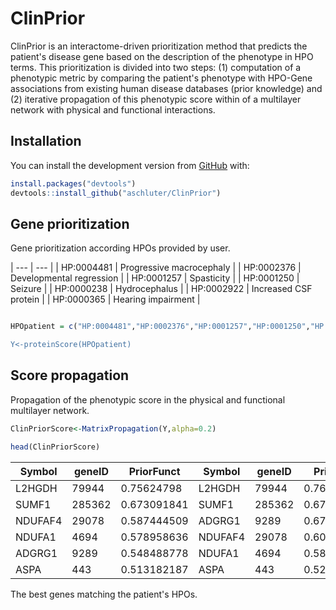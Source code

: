 

# ClinPrior

ClinPrior is an interactome-driven prioritization method that predicts the patient's disease gene based on the description of the phenotype in HPO terms. This prioritization is divided into two steps: (1) computation of a phenotypic metric by comparing the patient's phenotype with HPO-Gene associations from existing human disease databases (prior knowledge) and (2) iterative propagation of this phenotypic score within of a multilayer network with physical and functional interactions.


## Installation

You can install the development version from
[GitHub](https://github.com/) with:

``` r
install.packages("devtools")
devtools::install_github("aschluter/ClinPrior")
```



## Gene prioritization

Gene prioritization according HPOs provided by user. 

| --- | --- |
| HP:0004481 | Progressive macrocephaly |
| HP:0002376 | Developmental regression |
| HP:0001257 | Spasticity |
| HP:0001250 | Seizure |
| HP:0000238 | Hydrocephalus |
| HP:0002922 | Increased CSF protein |
| HP:0000365 | Hearing impairment |

``` r

HPOpatient = c("HP:0004481","HP:0002376","HP:0001257","HP:0001250","HP:0000238","HP:0002922","HP:0000365"")

Y<-proteinScore(HPOpatient)
```




## Score propagation

Propagation of the phenotypic score in the physical and functional multilayer network. 

``` r
ClinPriorScore<-MatrixPropagation(Y,alpha=0.2)

head(ClinPriorScore)
```


| Symbol |	geneID |	PriorFunct |	Symbol	| geneID | PriorPhys |
| --- | --- | --- | --- | --- | --- |
| L2HGDH |	79944 |	0.75624798 |	L2HGDH |	79944 |	0.762632978 |
| SUMF1 |	285362 |	0.673091841 |	SUMF1 |	285362 |	0.6754931 |
| NDUFAF4 |	29078 |	0.587444509 |	ADGRG1 |	9289 |	0.672186086 |
| NDUFA1 |	4694 |	0.578958636 |	NDUFAF4 |	29078 |	0.60198354 |
| ADGRG1 |	9289 |	0.548488778 |	NDUFA1 |	4694 |	0.586792265 |
| ASPA |	443 |	0.513182187 |	ASPA |	443 |	0.529834244 |

The best genes matching the patient's HPOs.
